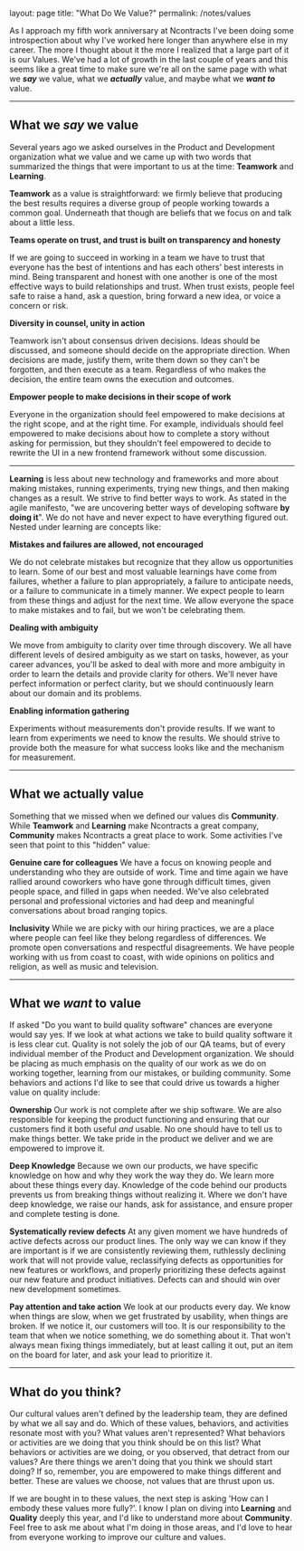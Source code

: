 layout: page
title: "What Do We Value?"
permalink: /notes/values

As I approach my fifth work anniversary at Ncontracts I've been doing some introspection about why I've worked here longer than anywhere else in my career.  The more I thought about it the more I realized that a large part of it is our Values.  We've had a lot of growth in the last couple of years and this seems like a great time to make sure we're all on the same page with what we ***say*** we value, what we ***actually*** value, and maybe what we ***want to*** value.

---
What we *say* we value
---

Several years ago we asked ourselves in the Product and Development organization what we value and we came up with two words that summarized the things that were important to us at the time: **Teamwork** and **Learning**.  

**Teamwork** as a value is  straightforward: we firmly believe that producing the best results requires a diverse group of people working towards a common goal.  Underneath that though are beliefs that we focus on and talk about a little less.

**Teams operate on trust, and trust is built on transparency and honesty**

If we are going to succeed in working in a team we have to trust that everyone has the best of intentions and has each others' best interests in mind.  Being transparent and honest with one another is one of the most effective ways to build relationships and trust.  When trust exists, people feel safe to raise a hand, ask a question, bring forward a new idea, or voice a concern or risk.
 
**Diversity in counsel, unity in action** 
 
Teamwork isn't about consensus driven decisions.  Ideas should be discussed, and someone should decide on the appropriate direction.  When decisions are made, justify them, write them down so they can't be forgotten, and then execute as a team.  Regardless of who makes the decision, the entire team owns the execution and outcomes.

**Empower people to make decisions in their scope of work**

Everyone in the organization should feel empowered to make decisions at the right scope, and at the right time. 
 For example, individuals should feel empowered to make decisions about how to complete a story without asking for permission, but they shouldn't feel empowered to decide to rewrite the UI in a new frontend framework without some discussion.  

---

**Learning** is less about new technology and frameworks and more about making mistakes, running experiments, trying new things, and then making changes as a result.  We strive to find better ways to work.  As stated in the agile manifesto, "we are uncovering better ways of developing software **by doing it**".  We do not have and never expect to have everything figured out.  Nested under learning are concepts like:

**Mistakes and failures are allowed, not encouraged**

We do not celebrate mistakes but recognize that they allow us opportunities to learn.  Some of our best and most valuable learnings have come from failures, whether a failure to plan appropriately, a failure to anticipate needs, or a failure to communicate in a timely manner. 
 We expect people to learn from these things and adjust for the next time.  We allow everyone the space to make mistakes and to fail, but we won't be celebrating them.

**Dealing with ambiguity**  

We move from ambiguity to clarity over time through discovery.  We all have different levels of desired ambiguity as we start on tasks, however, as your career advances, you'll be asked to deal with more and more ambiguity in order to learn the details and provide clarity for others.  We'll never have perfect information or perfect clarity, but we should continuously learn about our domain and its problems. 

**Enabling information gathering**

Experiments without measurements don't provide results.  If we want to learn from experiments we need to know the results.  We should strive to provide both the measure for what success looks like and the mechanism for measurement.
  
---
What we actually value
---

Something that we missed when we defined our values dis **Community**.  While **Teamwork** and **Learning** make Ncontracts a great company, **Community** makes Ncontracts a great place to work.  Some activities I've seen that point to this "hidden" value:

**Genuine care for colleagues**
We have a focus on knowing people and understanding who they are outside of work.  Time and time again we have rallied around coworkers who have gone through difficult times, given people space, and filled in gaps when needed.  We've also celebrated personal and professional victories and had deep and meaningful conversations about broad ranging topics.

**Inclusivity**
While we are picky with our hiring practices, we are a place where people can feel like they belong regardless of differences.  We promote open conversations and respectful disagreements.  We have people working with us from coast to coast, with wide opinions on politics and religion, as well as music and television.

---
What we *want* to value
---
If asked "Do you want to build quality software" chances are everyone would say yes.  If we look at what actions we take to build quality software it is less clear cut.  Quality is not solely the job of our QA teams, but of every individual member of the Product and Development organization.  We should be placing as much emphasis on the quality of our work as we do on working together, learning from our mistakes, or building community.  Some behaviors and actions I'd like to see that could drive us towards a higher value on quality include:

**Ownership**
Our work is not complete after we ship software.  We are also responsible for keeping the product functioning and ensuring that our customers find it both useful *and* usable.  No one should have to tell us to make things better.  We take pride in the product we deliver and we are empowered to improve it.  

**Deep Knowledge**
Because we own our products, we have specific knowledge on how and why they work the way they do.  We learn more about these things every day.  Knowledge of the code behind our products prevents us from breaking things without realizing it.  Where we don't have deep knowledge, we raise our hands, ask for assistance, and ensure proper and complete testing is done.

**Systematically review defects**
At any given moment we have hundreds of active defects across our product lines.  The only way we can know if they are important is if we are consistently reviewing them, ruthlessly declining work that will not provide value, reclassifying defects as opportunities for new features or workflows, and properly prioritizing these defects against our new feature and product initiatives.  Defects can and should win over new development sometimes.

**Pay attention and take action**
We look at our products every day.  We know when things are slow, when we get frustrated by usability, when things are broken.  If we notice it, our customers will too. It is our responsibility to the team that when we notice something, we do something about it.  That won't always mean fixing things immediately, but at least calling it out, put an item on the board for later, and ask your lead to prioritize it.

---
What do you think?
---

Our cultural values aren't defined by the leadership team, they are defined by what we all say and do. Which of these values, behaviors, and activities resonate most with you?  What values aren't represented?  What behaviors or activities are we doing that you think should be on this list? What behaviors or activities are we doing, or you observed, that detract from our values? Are there things we aren't doing that you think we should start doing?  If so, remember, you are empowered to make things different and better.  These are values we choose, not values that are thrust upon us.

If we are bought in to these values, the next step is asking 'How can I embody these values more fully?'.  I know I plan on diving into **Learning** and **Quality** deeply this year, and I'd like to understand more about **Community**.  Feel free to ask me about what I'm doing in those areas, and I'd love to hear from everyone working to improve our culture and values.
